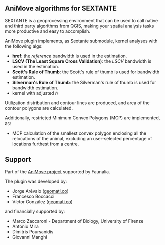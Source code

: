 AniMove algorithms for SEXTANTE
-------------------------------

SEXTANTE is a geoprocessing environment that can be used to call native and third party algorithms from QGIS, 
making your spatial analysis tasks more productive and easy to accomplish.

AniMove plugin implements, as Sextante submodule, kernel analyses with the following
algs:

* **href**: the *reference* bandwidth is used in the estimation.
* **LSCV (The Least Square Cross Validation)**: the *LSCV* bandwidth is used in the estimation.
* **Scott's Rule of Thumb**: the Scott's rule of thumb is used for bandwidth estimation.
* **Silverman's Rule of Thumb**: the Silverman's rule of thumb is used for bandwidth estimation.
* kernel with adjusted *h*

Utilization distribution and contour lines are produced, and area of the contour
polygons are calculated.

Additionally, restricted Minimum Convex Polygons (MCP) are implemented, as:

* MCP calculation of the smallest convex polygon enclosing all the relocations of the
animal, excluding an user-selected percentage of locations furthest from a centre.



Support
-------

Part of the [AniMove project](http://www.faunalia.it/animove) supported by Faunalia.

The plugin was developed by:

* Jorge Arévalo ([geomati.co](http://geomati.co))
* Francesco Boccacci 
* Víctor González ([geomati.co](http://geomati.co))

and financially supported by:

* Marco Zaccaroni - Department of Biology, University of Firenze
* António Mira
* Dimitris Poursanidis
* Giovanni Manghi
